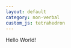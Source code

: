 ```yaml
---
layout: default
category: non-verbal
custom_js: tetrahedron
---
```


<script src="https://cdnjs.cloudflare.com/ajax/libs/three.js/r128/three.min.js"></script>
<script src="https://cdn.jsdelivr.net/npm/three@0.128.0/examples/js/controls/OrbitControls.js"></script>
<script src="https://cdn.jsdelivr.net/npm/dat.gui@0.7.9/build/dat.gui.min.js"></script>

Hello World!